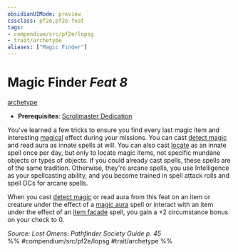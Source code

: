 ```yaml
---
obsidianUIMode: preview
cssclass: pf2e,pf2e-feat
tags:
- compendium/src/pf2e/lopsg
- trait/archetype
aliases: ["Magic Finder"]
---
```

# Magic Finder  *Feat 8*  
[archetype](/rules/traits/archetype.md)  

- **Prerequisites**: [Scrollmaster Dedication](/compendium/feats/scrollmaster-dedication-locg.md)

You've learned a few tricks to ensure you find every last magic item and interesting [magical](/rules/traits/magical.md) effect during your missions. You can cast [detect magic](/compendium/spells/detect-magic.md) and read aura as innate spells at will. You can also cast [locate](/compendium/spells/locate.md) as an innate spell once per day, but only to locate magic items, not specific mundane objects or types of objects. If you could already cast spells, these spells are of the same tradition. Otherwise, they're arcane spells, you use Intelligence as your spellcasting ability, and you become trained in spell attack rolls and spell DCs for arcane spells.

When you cast [detect magic](/compendium/spells/detect-magic.md) or read aura from this feat on an item or creature under the effect of a [magic aura](/compendium/spells/magic-aura.md) spell or interact with an item under the effect of an [item facade](/compendium/spells/item-facade.md) spell, you gain a +2 circumstance bonus on your check to 0.

*Source: Lost Omens: Pathfinder Society Guide p. 45*  
%% #compendium/src/pf2e/lopsg #trait/archetype %%